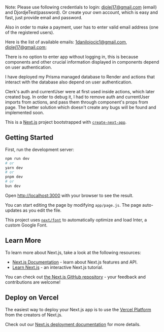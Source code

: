 Note: Please use following credentials to login: djolej17@gmail.com (email) and DjordjeTest(password). Or create your own account, which is easy and fast, just provide email and password.

Also in order to make a payment, user has to enter valid email address (one of the registered users).

Here is the list of available emails: 1danilojocic1@gmail.com, djolej17@gmail.com;

There is no option to enter app without logging in, this is because components and other crucial information displayed in components depend on user authentication.

I have deployed my Prisma managed database to Render and actions that interact with the database also depend on user authentication.

Clerk's auth and currentUser were at first used inside actions, which later created bug. In order to debug it, I had to remove auth and currentUser imports from actions, and pass them through component's props from page. The better solution which doesn't create any bugs will be found and implemented soon.

This is a [Next.js](https://nextjs.org/) project bootstrapped with [`create-next-app`](https://github.com/vercel/next.js/tree/canary/packages/create-next-app).

## Getting Started

First, run the development server:

```bash
npm run dev
# or
yarn dev
# or
pnpm dev
# or
bun dev
```

Open [http://localhost:3000](http://localhost:3000) with your browser to see the result.

You can start editing the page by modifying `app/page.js`. The page auto-updates as you edit the file.

This project uses [`next/font`](https://nextjs.org/docs/basic-features/font-optimization) to automatically optimize and load Inter, a custom Google Font.

## Learn More

To learn more about Next.js, take a look at the following resources:

- [Next.js Documentation](https://nextjs.org/docs) - learn about Next.js features and API.
- [Learn Next.js](https://nextjs.org/learn) - an interactive Next.js tutorial.

You can check out [the Next.js GitHub repository](https://github.com/vercel/next.js/) - your feedback and contributions are welcome!

## Deploy on Vercel

The easiest way to deploy your Next.js app is to use the [Vercel Platform](https://vercel.com/new?utm_medium=default-template&filter=next.js&utm_source=create-next-app&utm_campaign=create-next-app-readme) from the creators of Next.js.

Check out our [Next.js deployment documentation](https://nextjs.org/docs/deployment) for more details.
